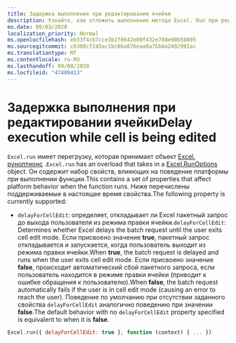 ```yaml
---
title: Задержка выполнения при редактировании ячейки
description: Узнайте, как отложить выполнение метода Excel. Run при редактировании ячейки.
ms.date: 09/03/2020
localization_priority: Normal
ms.openlocfilehash: eb33f4cb7cce3b1f8642e00f432e708e90b5b895
ms.sourcegitcommit: c6308cf245ac1bc66a876eaa0a7bb4a2492991ac
ms.translationtype: MT
ms.contentlocale: ru-RU
ms.lasthandoff: 09/08/2020
ms.locfileid: "47409413"
---
```

# <a name="delay-execution-while-cell-is-being-edited"></a><span data-ttu-id="c43a0-103">Задержка выполнения при редактировании ячейки</span><span class="sxs-lookup"><span data-stu-id="c43a0-103">Delay execution while cell is being edited</span></span>

<span data-ttu-id="c43a0-104">`Excel.run` имеет перегрузку, которая принимает объект [Excel. руноптионс](/javascript/api/excel/excel.runoptions) .</span><span class="sxs-lookup"><span data-stu-id="c43a0-104">`Excel.run` has an overload that takes in a [Excel.RunOptions](/javascript/api/excel/excel.runoptions) object.</span></span> <span data-ttu-id="c43a0-105">Он содержит набор свойств, влияющих на поведение платформы при выполнении функции.</span><span class="sxs-lookup"><span data-stu-id="c43a0-105">This contains a set of properties that affect platform behavior when the function runs.</span></span> <span data-ttu-id="c43a0-106">Ниже перечислены поддерживаемые в настоящее время свойства.</span><span class="sxs-lookup"><span data-stu-id="c43a0-106">The following property is currently supported:</span></span>

* <span data-ttu-id="c43a0-107">`delayForCellEdit`: определяет, откладывает ли Excel пакетный запрос до выхода пользователя из режима правки ячейки.</span><span class="sxs-lookup"><span data-stu-id="c43a0-107">`delayForCellEdit`: Determines whether Excel delays the batch request until the user exits cell edit mode.</span></span> <span data-ttu-id="c43a0-108">Если присвоено значение **true**, пакетный запрос откладывается и запускается, когда пользователь выходит из режима правки ячейки.</span><span class="sxs-lookup"><span data-stu-id="c43a0-108">When **true**, the batch request is delayed and runs when the user exits cell edit mode.</span></span> <span data-ttu-id="c43a0-109">Если присвоено значение **false**, происходит автоматический сбой пакетного запроса, если пользователь находится в режиме правки ячейки (приводит к ошибке обращения к пользователю).</span><span class="sxs-lookup"><span data-stu-id="c43a0-109">When **false**, the batch request automatically fails if the user is in cell edit mode (causing an error to reach the user).</span></span> <span data-ttu-id="c43a0-110">Поведение по умолчанию при отсутствии заданного свойства `delayForCellEdit` аналогично поведению при значении **false**.</span><span class="sxs-lookup"><span data-stu-id="c43a0-110">The default behavior with no `delayForCellEdit` property specified is equivalent to when it is **false**.</span></span>

```js
Excel.run({ delayForCellEdit: true }, function (context) { ... })
```
